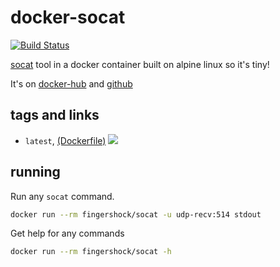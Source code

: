 # docker-socat


 [![Build Status](https://travis-ci.org/iJJi/docker-socat.svg?branch=master)](https://travis-ci.org/iJJi/docker-socat)

[socat](http://www.dest-unreach.org/socat/) tool in a docker container built on alpine linux so it's tiny!

It's on [docker-hub](https://hub.docker.com/r/fingershock/socat/) and [github](https://github.com/iJJi/docker-socat)

## tags and links

 * `latest`, [(Dockerfile)](https://github.com/iJJi/docker-socat/blob/master/Dockerfile) [![](https://images.microbadger.com/badges/image/fingershock/socat:latest.svg)](https://microbadger.com/images/fingershock/socat:latest "Get your own image badge on microbadger.com")

## running

Run any `socat` command.
```sh
docker run --rm fingershock/socat -u udp-recv:514 stdout
```

Get help for any commands
```sh
docker run --rm fingershock/socat -h
```


